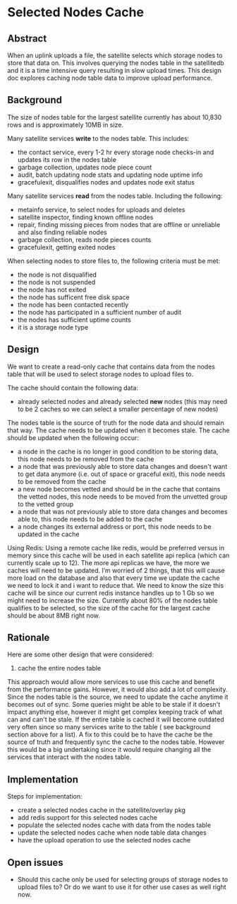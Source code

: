 # Selected Nodes Cache

## Abstract

When an uplink uploads a file, the satellite selects which storage nodes to store that data on. This involves querying the nodes table in the satellitedb and it is a time intensive query resulting in slow upload times. This design doc explores caching node table data to improve upload performance.

## Background

The size of nodes table for the largest satellite currently has about 10,830 rows and is approximately 10MB in size.

Many satellite services **write** to the nodes table. This includes:
- the contact service, every 1-2 hr every storage node checks-in and updates its row in the nodes table
- garbage collection, updates node piece count
- audit, batch updating node stats and updating node uptime info
- gracefulexit, disqualifies nodes and updates node exit status

Many satellite services **read** from the nodes table. Including the following:
- metainfo service, to select nodes for uploads and deletes
- satellite inspector, finding known offline nodes
- repair, finding missing pieces from nodes that are offline or unreliable and also finding reliable nodes
- garbage collection, reads node pieces counts
- gracefulexit, getting exited nodes

When selecting nodes to store files to, the following criteria must be met:
- the node is not disqualified
- the node is not suspended
- the node has not exited
- the node has sufficent free disk space
- the node has been contacted recently
- the node has participated in a sufficient number of audit
- the nodes has sufficient uptime counts
- it is a storage node type

## Design

We want to create a read-only cache that contains data from the nodes table that will be used to select storage nodes to upload files to.

The cache should contain the following data:
- already selected nodes and already selected **new** nodes (this may need to be 2 caches so we can select a smaller percentage of new nodes)

The nodes table is the source of truth for the node data and should remain that way. The cache needs to be updated when it becomes stale. The cache should be updated when the following occur:
- a node in the cache is no longer in good condition to be storing data, this node needs to be removed from the cache
- a node that was previously able to store data changes and doesn't want to get data anymore (i.e. out of space or graceful exit), this node needs to be removed from the cache
- a new node becomes vetted and should be in the cache that contains the vetted nodes, this node needs to be moved from the unvetted group to the vetted group
- a node that was not previously able to store data changes and becomes able to, this node needs to be added to the cache
- a node changes its external address or port, this node needs to be updated in the cache

Using Redis:
Using a remote cache like redis, would be preferred versus in memory since this cache will be used in each satellite api replica (which can currently scale up to 12).  The more api replicas we have, the more we caches will need to be updated. I’m worried of 2 things, that this will cause more load on the database and also that every time we update the cache we need to lock it and i want to reduce that. We need to know the size this cache will be since our current redis instance handles up to 1 Gb so we might need to increase the size. Currently about 80% of the nodes table qualifies to be selected, so the size of the cache for the largest cache should be about 8MB right now.

## Rationale

Here are some other design that were considered:

1) cache the entire nodes table

This approach would allow more services to use this cache and benefit from the performance gains. However, it would also add a lot of complexity. Since the nodes table is the source, we need to update the cache anytime it becomes out of sync. Some queries might be able to be stale if it doesn't impact anything else, however it might get complex keeping track of what can and can't be stale. If the entire table is cached it will become outdated very often since so many services write to the table ( see background section above for a list). A fix to this could be to have the cache be the source of truth and frequently sync the cache to the nodes table. However this would be a big undertaking since it would require changing all the services that interact with the nodes table.

## Implementation

Steps for implementation:
- create a selected nodes cache in the satellite/overlay pkg
- add redis support for this selected nodes cache
- populate the selected nodes cache with data from the nodes table
- update the selected nodes cache when node table data changes
- have the upload operation to use the selected nodes cache

## Open issues

- Should this cache only be used for selecting groups of storage nodes to upload files to? Or do we want to use it for other use cases as well right now.
